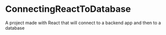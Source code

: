 # ConnectingReactToDatabase
A project made with React that will connect to a backend app and then to a database
